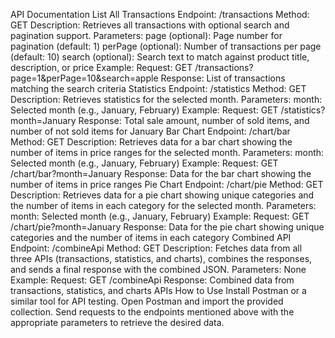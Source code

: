 API Documentation
List All Transactions
Endpoint: /transactions
Method: GET
Description: Retrieves all transactions with optional search and pagination support.
Parameters:
page (optional): Page number for pagination (default: 1)
perPage (optional): Number of transactions per page (default: 10)
search (optional): Search text to match against product title, description, or price
Example:
Request: GET /transactions?page=1&perPage=10&search=apple
Response: List of transactions matching the search criteria
Statistics
Endpoint: /statistics
Method: GET
Description: Retrieves statistics for the selected month.
Parameters:
month: Selected month (e.g., January, February)
Example:
Request: GET /statistics?month=January
Response: Total sale amount, number of sold items, and number of not sold items for January
Bar Chart
Endpoint: /chart/bar
Method: GET
Description: Retrieves data for a bar chart showing the number of items in price ranges for the selected month.
Parameters:
month: Selected month (e.g., January, February)
Example:
Request: GET /chart/bar?month=January
Response: Data for the bar chart showing the number of items in price ranges
Pie Chart
Endpoint: /chart/pie
Method: GET
Description: Retrieves data for a pie chart showing unique categories and the number of items in each category for the selected month.
Parameters:
month: Selected month (e.g., January, February)
Example:
Request: GET /chart/pie?month=January
Response: Data for the pie chart showing unique categories and the number of items in each category
Combined API
Endpoint: /combineApi
Method: GET
Description: Fetches data from all three APIs (transactions, statistics, and charts), combines the responses, and sends a final response with the combined JSON.
Parameters: None
Example:
Request: GET /combineApi
Response: Combined data from transactions, statistics, and charts APIs
How to Use
Install Postman or a similar tool for API testing.
Open Postman and import the provided collection.
Send requests to the endpoints mentioned above with the appropriate parameters to retrieve the desired data.